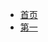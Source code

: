 <!-- _sidebar.md -->

<!-- * Typora+Docsify使用指南
  * [Docsify使用指南](/ProjectDocs/Docsify使用指南.md)  注意这里是相对路径
  * [Typora+Docsify快速入门](/ProjectDocs/Typora+Docsify快速入门.md)
* Docsify部署
  * [Docsify部署教程](/ProjectDocs/Docsify部署教程.md) -->
* [首页](./README.md)
* [第一](./first.md)